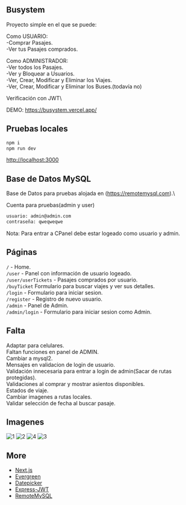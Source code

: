 ## Busystem

Proyecto simple en el que se puede:

Como USUARIO:\
-Comprar Pasajes.\
-Ver tus Pasajes comprados.

Como ADMINISTRADOR:\
-Ver todos los Pasajes.\
-Ver y Bloquear a Usuarios.\
-Ver, Crear, Modificar y Eliminar los Viajes.\
-Ver, Crear, Modificar y Eliminar los Buses.(todavía no)

Verificación con JWT\

DEMO: https://busystem.vercel.app/

## Pruebas locales

```bash
npm i
npm run dev
```

[http://localhost:3000](http://localhost:3000)

## Base de Datos MySQL

Base de Datos para pruebas alojada en (https://remotemysql.com).\

Cuenta para pruebas(admin y user)

```bash
usuario: admin@admin.com
contraseña: qweqweqwe
```

Nota: Para entrar a CPanel debe estar logeado como usuario y admin.

## Páginas

`/` - Home. \
`/user` - Panel con información de usuario logeado.\
`/user/userTickets` - Pasajes comprados por usuario.\
`/buyTicket` Formulario para buscar viajes y ver sus detalles.\
`/login` - Formulario para iniciar sesion.\
`/register` - Registro de nuevo usuario.\
`/admin` - Panel de Admin.\
`/admin/login` - Formulario para iniciar sesion como Admin.

## Falta

Adaptar para celulares.\
Faltan funciones en panel de ADMIN.\
Cambiar a mysql2.\
Mensajes en validacion de login de usuario.\
Validación innecesaria para entrar a login de admin(Sacar de rutas protegidas).\
Validaciones al comprar y mostrar asientos disponibles.\
Estados de viaje.\
Cambiar imagenes a rutas locales.\
Validar selección de fecha al buscar pasaje.


## Imagenes

![1](https://user-images.githubusercontent.com/53408118/165327161-24cd4a27-4175-48ff-a5fd-49915462e6a3.PNG)
![2](https://user-images.githubusercontent.com/53408118/165327253-5f9d02de-ed9d-4983-b069-204521d4f46c.PNG)
![4](https://user-images.githubusercontent.com/53408118/165327279-84e568ba-d634-4a0a-ba62-23330ec9cf46.PNG)
![3](https://user-images.githubusercontent.com/53408118/165328371-503c61ff-238d-4f00-9b89-aecadb4948e5.PNG)


## More

- [Next.js](https://nextjs.org/docs)
- [Evergreen](https://evergreen.segment.com)
- [Datepicker](https://reactdatepicker.com)
- [Express-JWT](https://github.com/auth0/express-jwt)
- [RemoteMySQL](https://remotemysql.com)
